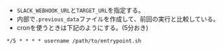 - `SLACK_WEBHOOK_URL`と`TARGET_URL`を指定する。
- 内部で`.previous_data`ファイルを作成して、前回の実行と比較している。
- cronを使うときは下記のようにする。(5分おき)

```
*/5 * * * * username /path/to/entrypoint.sh
```